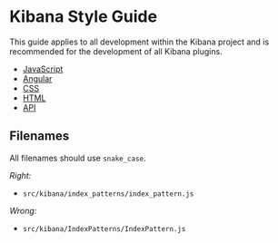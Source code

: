 # Kibana Style Guide

This guide applies to all development within the Kibana project and is
recommended for the development of all Kibana plugins.

- [JavaScript](style_guides/js_style_guide.md)
- [Angular](style_guides/angular_style_guide.md)
- [CSS](style_guides/css_style_guide.md)
- [HTML](style_guides/html_style_guide.md)
- [API](style_guides/api_style_guide.md)

## Filenames

All filenames should use `snake_case`.

*Right:*
  - `src/kibana/index_patterns/index_pattern.js`

*Wrong:*
  - `src/kibana/IndexPatterns/IndexPattern.js`
